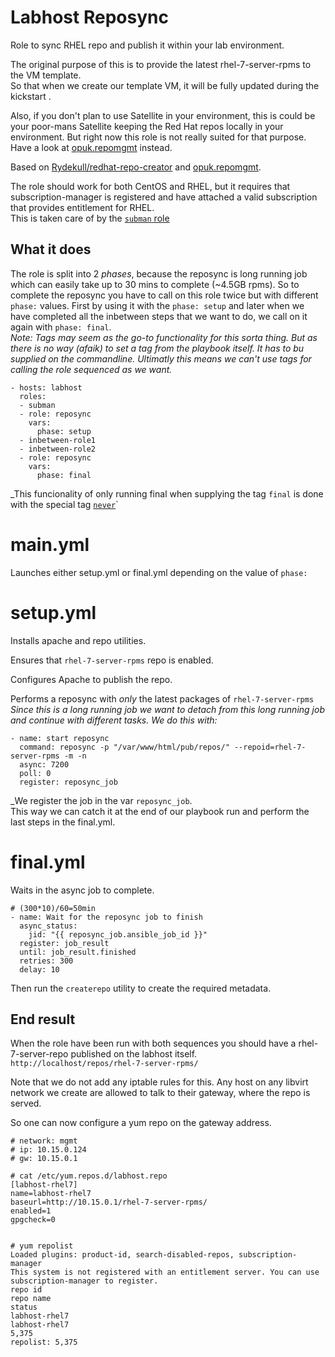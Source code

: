 Labhost Reposync
================

Role to sync RHEL repo and publish it within your lab environment.

The original purpose of this is to provide the latest rhel-7-server-rpms to the VM template.  
So that when we create our template VM, it will be fully updated during the kickstart <link to ks and row>.

Also, if you don't plan to use Satellite in your environment, this is could be your poor-mans Satellite keeping the Red Hat repos locally in your environment. But right now this role is not really suited for that purpose. Have a look at [opuk.repomgmt](https://gitlab.com/opuk/opuk.repomgmt) instead.

Based on [Rydekull/redhat-repo-creator](https://github.com/Rydekull/redhat-repo-creator) and [opuk.repomgmt](https://gitlab.com/opuk/opuk.repomgmt).

The role should work for both CentOS and RHEL, but it requires that subscription-manager is registered and have attached a valid subscription that provides entitlement for RHEL.  
This is taken care of by the [`subman` role](/roles/subman/)

What it does
------------
The role is split into 2 _phases_, because the reposync is long running job which can easily take up to 30 mins to complete (~4.5GB rpms). 
So to complete the reposync you have to call on this role twice but with different `phase:` values. 
First by using it with the `phase: setup` and later when we have completed all the inbetween steps that we want to do, we call on it again with  `phase: final`.  
_Note: Tags may seem as the go-to functionality for this sorta thing. But as there is no way (afaik) to set a tag from the playbook itself. It has to bu supplied on the commandline. Ultimatly this means we can't use tags for calling the role sequenced as we want._

```
- hosts: labhost
  roles:
  - subman
  - role: reposync
    vars:
      phase: setup
  - inbetween-role1 
  - inbetween-role2
  - role: reposync
    vars:
      phase: final
```

_This funcionality of only running final when supplying the tag `final` is done with the special tag [`never`](https://docs.ansible.com/ansible/latest/user_guide/playbooks_tags.html#special-tags)`

# main.yml 

Launches either setup.yml or final.yml depending on the value of `phase:`

# setup.yml

Installs apache and repo utilities. 

Ensures that `rhel-7-server-rpms` repo is enabled.  

Configures Apache to publish the repo.  

Performs a reposync with _only_ the latest packages of `rhel-7-server-rpms`  
_Since this is a long running job we want to detach from this long running job and continue with different tasks. 
We do this with:_
```
- name: start reposync
  command: reposync -p "/var/www/html/pub/repos/" --repoid=rhel-7-server-rpms -m -n
  async: 7200
  poll: 0
  register: reposync_job

```
_We register the job in the var `reposync_job`.  
This way we can catch it at the end of our playbook run and perform the last steps in the final.yml.


# final.yml

Waits in the async job to complete.

```
# (300*10)/60=50min
- name: Wait for the reposync job to finish
  async_status: 
    jid: "{{ reposync_job.ansible_job_id }}"
  register: job_result
  until: job_result.finished
  retries: 300
  delay: 10 
```

Then run the `createrepo` utility to create the required metadata.

End result
----------

When the role have been run with both sequences you should have a rhel-7-server-repo published on the labhost itself.  
`http://localhost/repos/rhel-7-server-rpms/`

Note that we do not add any iptable rules for this.
Any host on any libvirt network we create are allowed to talk to their gateway, where the repo is served.

So one can now configure a yum repo on the gateway address. 
```
# network: mgmt
# ip: 10.15.0.124
# gw: 10.15.0.1

# cat /etc/yum.repos.d/labhost.repo
[labhost-rhel7]
name=labhost-rhel7
baseurl=http://10.15.0.1/rhel-7-server-rpms/
enabled=1
gpgcheck=0


# yum repolist
Loaded plugins: product-id, search-disabled-repos, subscription-manager
This system is not registered with an entitlement server. You can use subscription-manager to register.
repo id                                                                                               repo name                                                                                              status
labhost-rhel7                                                                                         labhost-rhel7                                                                                          5,375
repolist: 5,375
```

